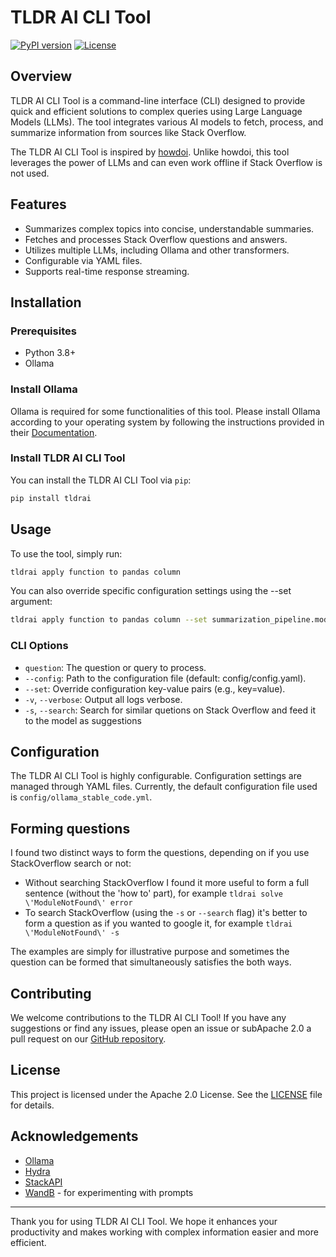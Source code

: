 # TLDR AI CLI Tool

[![PyPI version](https://badge.fury.io/py/tldrai.svg)](https://badge.fury.io/py/tldrai)
[![License](https://img.shields.io/badge/License-Apache%202.0-blue.svg)](https://opensource.org/licenses/Apache-2.0)


## Overview

TLDR AI CLI Tool is a command-line interface (CLI) designed to provide quick and efficient solutions to complex queries using Large Language Models (LLMs). The tool integrates various AI models to fetch, process, and summarize information from sources like Stack Overflow.

The TLDR AI CLI Tool is inspired by [howdoi](https://github.com/gleitz/howdoi). Unlike howdoi, this tool leverages the power of LLMs and can even work offline if Stack Overflow is not used.


## Features

- Summarizes complex topics into concise, understandable summaries.
- Fetches and processes Stack Overflow questions and answers.
- Utilizes multiple LLMs, including Ollama and other transformers.
- Configurable via YAML files.
- Supports real-time response streaming.

## Installation

### Prerequisites

- Python 3.8+
- Ollama

### Install Ollama

Ollama is required for some functionalities of this tool. Please install Ollama according to your operating system by following the instructions provided in their [Documentation](https://github.com/ollama/ollama/blob/main/README.md#ollama).

### Install TLDR AI CLI Tool

You can install the TLDR AI CLI Tool via `pip`:

```bash
pip install tldrai
```

## Usage

To use the tool, simply run:

```bash
tldrai apply function to pandas column
```

You can also override specific configuration settings using the --set argument:

```bash
tldrai apply function to pandas column --set summarization_pipeline.model=stable-code precision=float32 -v
```

### CLI Options

- `question`: The question or query to process.
- `--config`: Path to the configuration file (default: config/config.yaml).
- `--set`: Override configuration key-value pairs (e.g., key=value).
- `-v`, `--verbose`: Output all logs verbose.
- `-s`, `--search`: Search for similar quetions on Stack Overflow and feed it to the model as suggestions

## Configuration

The TLDR AI CLI Tool is highly configurable. Configuration settings are managed through YAML files. Currently, the default configuration file used is `config/ollama_stable_code.yml`.

## Forming questions
I found two distinct ways to form the questions, depending on if you use StackOverflow search or not:
- Without searching StackOverflow I found it more useful to form a full sentence (without the 'how to' part), for example `tldrai solve \'ModuleNotFound\' error`
- To search StackOverflow (using the `-s` or `--search` flag) it's better to form a question as if you wanted to google it, for example `tldrai \'ModuleNotFound\' -s`

The examples are simply for illustrative purpose and sometimes the question can be formed that simultaneously satisfies the both ways.
## Contributing

We welcome contributions to the TLDR AI CLI Tool! If you have any suggestions or find any issues, please open an issue or subApache 2.0 a pull request on our [GitHub repository](https://github.com/Orest02/TLDR-AI).

## License

This project is licensed under the Apache 2.0 License. See the [LICENSE](LICENSE) file for details.

## Acknowledgements

- [Ollama](https://github.com/ollama/ollama)
- [Hydra](https://github.com/facebookresearch/hydra)
- [StackAPI](https://github.com/AWegnerGitHub/stackapi)
- [WandB](https://www.wandb.com/) - for experimenting with prompts

---

Thank you for using TLDR AI CLI Tool. We hope it enhances your productivity and makes working with complex information easier and more efficient.
